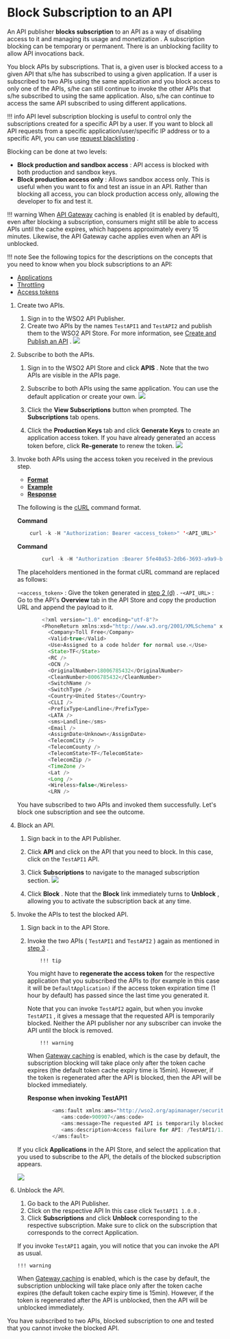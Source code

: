 # Block Subscription to an API

An API publisher **blocks subscription** to an API as a way of disabling access to it and managing its usage and monetization . A subscription blocking can be temporary or permanent. There is an unblocking facility to allow API invocations back.

You block APIs by subscriptions. That is, a given user is blocked access to a given API that s/he has subscribed to using a given application. If a user is subscribed to two APIs using the same application and you block access to only one of the APIs, s/he can still continue to invoke the other APIs that s/he subscribed to using the same application. Also, s/he can continue to access the same API subscribed to using different applications.

!!! info
API level subscription blocking is useful to control only the subscriptions created for a specific API by a user. If you want to block all API requests from a specific application/user/specific IP address or to a specific API, you can use [request blacklisting](_Managing_Throttling_) .


Blocking can be done at two levels:

-   **Block production and sandbox access** : API access is blocked with both production and sandbox keys.
-   **Block production access only** : Allows sandbox access only. This is useful when you want to fix and test an issue in an API. Rather than blocking all access, you can block production access only, allowing the developer to fix and test it.

!!! warning
When [API Gateway](Key-Concepts_103328852.html#KeyConcepts-APIGateway) caching is enabled (it is enabled by default), even after blocking a subscription, consumers might still be able to access APIs until the cache expires, which happens approximately every 15 minutes. Likewise, the API Gateway cache applies even when an API is unblocked.

!!! note
See the following topics for the descriptions on the concepts that you need to know when you block subscriptions to an API:

-   [Applications](Key-Concepts_103328852.html#KeyConcepts-Applications)
-   [Throttling](Key-Concepts_103328852.html#KeyConcepts-Throttlingtiers)
-   [Access tokens](Key-Concepts_103328852.html#KeyConcepts-Accesstokens)


1.  Create two APIs.
    1.  Sign in to the WSO2 API Publisher.
    2.  Create two APIs by the names `TestAPI1` and `TestAPI2` and publish them to the WSO2 API Store.
        For more information, see [Create and Publish an API](_Create_and_Publish_an_API_) .
        ![](/assets/attachments/103332508/103332500.png)
2.  Subscribe to both the APIs.
    1.  Sign in to the WSO2 API Store and click **APIS** .
        Note that the two APIs are visible in the APIs page.
    2.  Subscribe to both APIs using the same application.
        You can use the default application or create your own.
        ![](/assets/attachments/103332508/103332495.png)
    3.  Click the **View Subscriptions** button when prompted.
        The **Subscriptions** tab opens.

    4.  Click the **Production Keys** tab and click **Generate Keys** to create an application access token.
        If you have already generated an access token before, click **Re-generate** to renew the token.
        ![](/assets/attachments/103332508/103332496.png)

3.  Invoke both APIs using the access token you received in the previous step.

    -   [**Format**](#Format)
    -   [**Example**](#Example)
    -   [**Response**](#Response)

    The following is the [cURL](http://curl.haxx.se/download.html) command format.

    **Command**

    ``` java
        curl -k -H "Authorization: Bearer <access_token>" '<API_URL>'
    ```

    **Command**

    ``` java
            curl -k -H "Authorization :Bearer 5fe40a53-2db6-3693-a9a9-bfccaaa5707d" 'https://localhost:8243/TestAPI1/1.0.0/CheckPhoneNumber?PhoneNumber=18006785432&LicenseKey=0'
    ```

    The placeholders mentioned in the format cURL command are replaced as follows:

    -`<access_token>` : Give the token generated in [step 2 (d)](#BlockSubscriptiontoanAPI-step2.d) .
    -`<API_URL>` : Go to the API's **Overview** tab in the API Store and copy the production URL and append the payload to it.

    ``` java
            <?xml version="1.0" encoding="utf-8"?>
            <PhoneReturn xmlns:xsd="http://www.w3.org/2001/XMLSchema" xmlns:xsi="http://www.w3.org/2001/XMLSchema-instance" xmlns="http://ws.cdyne.com/PhoneVerify/query">
              <Company>Toll Free</Company>
              <Valid>true</Valid>
              <Use>Assigned to a code holder for normal use.</Use>
              <State>TF</State>
              <RC />
              <OCN />
              <OriginalNumber>18006785432</OriginalNumber>
              <CleanNumber>8006785432</CleanNumber>
              <SwitchName />
              <SwitchType />
              <Country>United States</Country>
              <CLLI />
              <PrefixType>Landline</PrefixType>
              <LATA />
              <sms>Landline</sms>
              <Email />
              <AssignDate>Unknown</AssignDate>
              <TelecomCity />
              <TelecomCounty />
              <TelecomState>TF</TelecomState>
              <TelecomZip />
              <TimeZone />
              <Lat />
              <Long />
              <Wireless>false</Wireless>
              <LRN />
    ```

    You have subscribed to two APIs and invoked them successfully. Let's block one subscription and see the outcome.

4.  Block an API.
    1.  Sign back in to the API Publisher.
    2.  Click **API** and click on the API that you need to block.
        In this case, click on the `TestAPI1` API.
    3.  Click **Subscriptions** to navigate to the managed subscription section.
        ![](/assets/attachments/103332508/103332497.png)

    4.  Click **Block** .
        Note that the **Block** link immediately turns to **Unblock** , allowing you to activate the subscription back at any time.

5.  Invoke the APIs to test the blocked API.

    1.  Sign back in to the API Store.
    2.  Invoke the two APIs ( `TestAPI1` and `TestAPI2` ) again as mentioned in [step 3](#BlockSubscriptiontoanAPI-step3) .

                !!! tip
        You might have to **regenerate the access token** for the respective application that you subscribed the APIs to (for example in this case it will be `DefaultApplication)` if the access token expiration time (1 hour by default) has passed since the last time you generated it.


        Note that you can invoke `TestAPI2` again, but when you invoke `TestAPI1` , it gives a message that the requested API is temporarily blocked. Neither the API publisher nor any subscriber can invoke the API until the block is removed.

                !!! warning
        When [Gateway caching](Key-Concepts_103328852.html#KeyConcepts-APIGateway) is enabled, which is the case by default, the subscription blocking will take place only after the token cache expires (the default token cache expiry time is 15min). However, if the token is regenerated after the API is blocked, then the API will be blocked immediately.


        **Response when invoking TestAPI1**

        ``` java
                <ams:fault xmlns:ams="http://wso2.org/apimanager/security">
                   <ams:code>900907</ams:code>
                   <ams:message>The requested API is temporarily blocked</ams:message>
                   <ams:description>Access failure for API: /TestAPI1/1.0.0, version: 1.0.0 status: (900907) - The requested API is temporarily blocked</ams:description>
                </ams:fault>
        ```

    If you click **Applications** in the API Store, and select the application that you used to subscribe to the API, the details of the blocked subscription appears.

    ![](/assets/attachments/103332508/103332498.png)

6.  Unblock the API.

    1.  Go back to the API Publisher.
    2.  Click on the respective API
        In this case click `TestAPI1 1.0.0` .
    3.  Click **Subscriptions** and click **Unblock** corresponding to the respective subscription.
        Make sure to click on the subscription that corresponds to the correct Application.

    If you invoke `TestAPI1` again, you will notice that you can invoke the API as usual.

        !!! warning
    When [Gateway caching](Key-Concepts_103328852.html#KeyConcepts-APIGateway) is enabled, which is the case by default, the subscription unblocking will take place only after the token cache expires (the default token cache expiry time is 15min). However, if the token is regenerated after the API is unblocked, then the API will be unblocked immediately.


You have subscribed to two APIs, blocked subscription to one and tested that you cannot invoke the blocked API.
